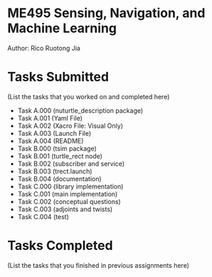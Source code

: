 # ME495 Sensing, Navigation, and Machine Learning
Author: Rico Ruotong Jia
# Tasks Submitted
(List the tasks that you worked on and completed here)
- Task A.000 (nuturtle_description package)
- Task A.001 (Yaml File)
- Task A.002 (Xacro File: Visual Only)
- Task A.003 (Launch File)
- Task A.004 (README)
- Task B.000 (tsim package)
- Task B.001 (turtle_rect node)
- Task B.002 (subscriber and service)
- Task B.003 (trect.launch)
- Task B.004 (documentation)
- Task C.000 (library implementation)
- Task C.001 (main implementation)
- Task C.002 (conceptual questions)
- Task C.003 (adjoints and twists)
- Task C.004 (test)
# Tasks Completed
(List the tasks that you finished in previous assignments here)

